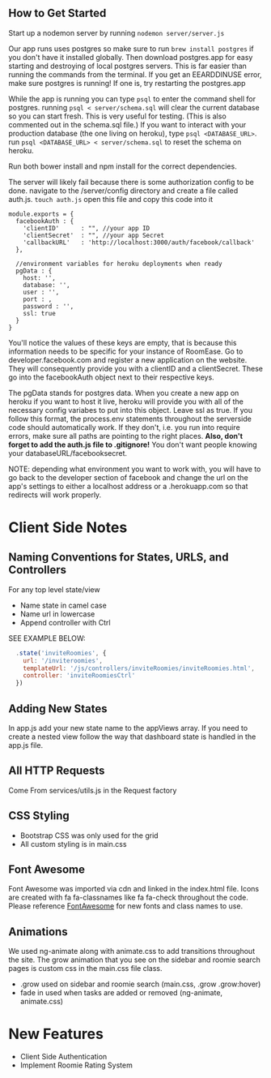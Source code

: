 ## How to Get Started ##
  Start up a nodemon server by running ```nodemon server/server.js```

  Our app runs uses postgres so make sure to run ```brew install postgres``` if you don't have it installed globally.
  Then download postgres.app for easy starting and destroying of local postgres servers. This is far easier than running the commands from the terminal. If you get an EEARDDINUSE error, make sure postgres is running! If one is, try restarting the postgres.app

  While the app is running you can type ```psql``` to enter the command shell for postgres. running ```psql < server/schema.sql``` will clear the current database so you can start fresh. This is very useful for testing. (This is also commented out in the schema.sql file.) If you want to interact with your production database (the one living on heroku), type ```psql <DATABASE_URL>```. run ```psql <DATABASE_URL> < server/schema.sql``` to reset the schema on heroku.

  Run both bower install and npm install for the correct dependencies.

  The server will likely fail because there is some authorization config to be done. navigate to the /server/config directory and create a file called auth.js. ```touch auth.js``` open this file and copy this code into it

  ```
  module.exports = {
    facebookAuth : {
      'clientID'      : "", //your app ID
      'clientSecret'  : "", //your app Secret
      'callbackURL'   : 'http://localhost:3000/auth/facebook/callback'
    },

    //environment variables for heroku deployments when ready
    pgData : {
      host: '',
      database: '',
      user : '',
      port : ,
      password : '',
      ssl: true
    }
  }
  ```

  You'll notice the values of these keys are empty, that is because this information needs to be specific for your instance of RoomEase. Go to developer.facebook.com and register a new application on the website. They will consequently provide you with a clientID and a clientSecret. These go into the facebookAuth object next to their respective keys.

  The pgData stands for postgres data. When you create a new app on heroku if you want to host it live, heroku will provide you with all of the necessary config variabes to put into this object. Leave ssl as true. If you follow this format, the process.env statements throughout the serverside code should automatically work. If they don't, i.e. you run into require errors, make sure all paths are pointing to the right places. **Also, don't forget to add the auth.js file to .gitignore!** You don't want people knowing your databaseURL/facebooksecret.

  NOTE: depending what environment you want to work with, you will have to go back to the developer section of facebook and change the url on the app's settings to either a localhost address or a <app-name>.herokuapp.com so that redirects will work properly.

# Client Side Notes
## Naming Conventions for States, URLS, and Controllers
For any top level state/view
- Name state in camel case
- Name url in lowercase
- Append controller with Ctrl

SEE EXAMPLE BELOW:
```javascript
  .state('inviteRoomies', {
    url: '/inviteroomies',
    templateUrl: '/js/controllers/inviteRoomies/inviteRoomies.html',
    controller: 'inviteRoomiesCtrl'
  })
```
## Adding New States
In app.js add your new state name to the appViews array. If you need to create a nested view follow the way that dashboard state is handled in the app.js file.

## All HTTP Requests
Come From services/utils.js in the Request factory

## CSS Styling
- Bootstrap CSS was only used for the grid
- All custom styling is in main.css

## Font Awesome
Font Awesome was imported via cdn and linked in the index.html file. Icons are created with fa fa-classnames like fa fa-check throughout the code. Please reference [FontAwesome](www.fontawesome.io) for new fonts and class names to use.

## Animations
We used ng-animate along with animate.css to add transitions throughout the site. The grow animation that you see on the sidebar and roomie search pages is custom css in the main.css file class.
- .grow used on sidebar and roomie search (main.css, .grow .grow:hover)
- fade in used when tasks are added or removed (ng-animate, animate.css)

# New Features
- Client Side Authentication
- Implement Roomie Rating System
